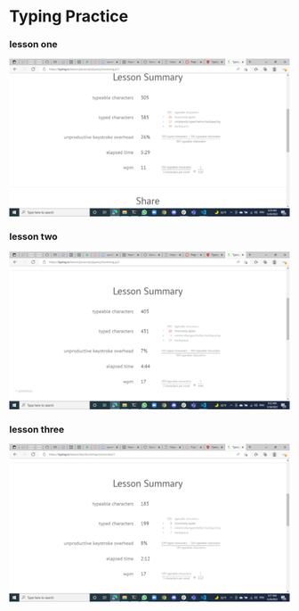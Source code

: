 # Typing Practice 

### lesson one 
![lesson1](TypingSCreenShot/Screenshot(71).png)

### lesson two
![lesson2](TypingSCreenShot/Screenshot(72).png)

### lesson three
![lesson3](TypingSCreenShot/Screenshot(73).png)